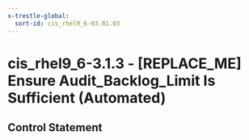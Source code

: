 ```yaml
---
x-trestle-global:
  sort-id: cis_rhel9_6-03.01.03
---
```


# cis_rhel9_6-3.1.3 - \[REPLACE_ME\] Ensure Audit_Backlog_Limit Is Sufficient (Automated)

## Control Statement
